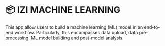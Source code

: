# 📦 IZI MACHINE LEARNING


This app allow users to build a machine learning (ML) model in an end-to-end workflow. Particularly, this encompasses data upload, data pre-processing, ML model building and post-model analysis.
